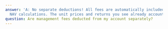 ```yaml
---
answer: 'A: No separate deductions! All fees are automatically included in the daily
  NAV calculations. The unit prices and returns you see already account for all fees.'
question: Are management fees deducted from my account separately?
---
```

